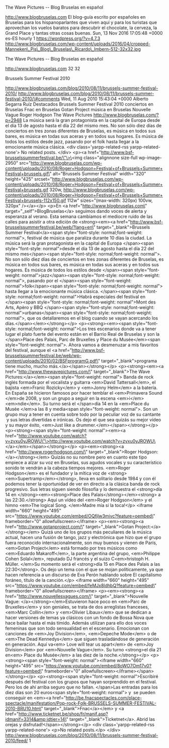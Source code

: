 The Wave Pictures -- Blog Bruselas en español

http://www.blogbruselas.com El blog-guía escrito por españoles en
Bruselas para los hispanoparlantes que viven aquí y para los turistas
que aprovechan los vuelos baratos para descubrir el chocolate, la
cerveza, la Grand Place y tantas otras cosas buenas. Sun, 13 Nov 2016
17:05:48 +0000 es-ES hourly 1 https://wordpress.org/?v=4.7.3
http://www.blogbruselas.com/wp-content/uploads/2016/04/cropped-Manneken\_Pis\_Blog\_Bruselas\_Ricardo\_Imbern-512-32x32.jpg

The Wave Pictures -- Blog Bruselas en español

http://www.blogbruselas.com 32 32

Brussels Summer Festival 2010

http://www.blogbruselas.com/blog/2010/08/11/brussels-summer-festival-2010/
http://www.blogbruselas.com/blog/2010/08/11/brussels-summer-festival-2010/\#comments
Wed, 11 Aug 2010 15:43:04 +0000 Alberto Segarra Ruíz Destacados Brussels
Summer Festival 2010 conciertos en Bruselas Fnac en Bruselas Gotan
Project música en Bruselas Nouvelle Vague Roger Hodgson The Wave
Pictures http://www.blogbruselas.com/?p=2948 La música será la gran
protagonista en la capital de Europa desde el día 13 de agosto hasta el
día 22 del mismo mes. No son sólo diez días de conciertos en tres zonas
diferentes de Bruselas, es música en todos sus bares, es música en todas
sus aceras y en todos sus hogares. Es música de todos los estilos desde
jazz, pasando por el folk hasta llegar a la emocionante música clásica.
\<div class=\'yarpp-related-rss yarpp-related-none\'\> No related posts.
\</div\> \<p\>\<a
href=\"http://www.bsf-brusselssummerfestival.be/\"\>\<img
class=\"alignnone size-full wp-image-2950\"
src=\"http://www.blogbruselas.com/wp-content/uploads/2010/08/Roger+Hodgson+Festival+of+Brussels+Summer+Festival+brussels.gif\"
alt=\"Brussels Summer Festival\" width=\"320\" height=\"425\"
srcset=\"http://www.blogbruselas.com/wp-content/uploads/2010/08/Roger+Hodgson+Festival+of+Brussels+Summer+Festival+brussels.gif
320w,
http://www.blogbruselas.com/wp-content/uploads/2010/08/Roger+Hodgson+Festival+of+Brussels+Summer+Festival+brussels-112x150.gif
112w\" sizes=\"(max-width: 320px) 100vw, 320px\" /\>\</a\>\</p\> \<p\>En
\<a href=\"http://www.blogbruselas.com\"
target=\"\_self\"\>BlogBruselas\</a\> seguimos dando voces de alerta y
esperanza al verano. Esta semana cambiamos el mediocre ruido de las
calles para asistir a otra edición de \<strong\>\<em\>\<a
href=\"http://www.bsf-brusselssummerfestival.be/web/?lang=en\"
target=\"\_blank\"\>Brussels Summer Festival\</a\>\<span
style=\"font-style: normal;font-weight: normal\"\>, festival de música
que paraliza durante 10 días la ciudad. La música será la gran
protagonista en la capital de Europa \</span\>\<span style=\"font-style:
normal\"\>desde el día 13 de agosto hasta el día 22 del mismo
mes\</span\>\<span style=\"font-style: normal;font-weight: normal\"\>.
No son sólo diez días de conciertos en tres zonas diferentes de
Bruselas, es música en todos sus bares, es música en todas sus aceras y
en todos sus hogares. Es música de todos los estilos desde
\</span\>\<span style=\"font-weight: normal\"\>jazz\</span\>\<span
style=\"font-style: normal;font-weight: normal\"\>, pasando por el
\</span\>\<span style=\"font-weight: normal\"\>folk\</span\>\<span
style=\"font-style: normal;font-weight: normal\"\> hasta llegar a la
emocionante música clásica. \</span\>\<span style=\"font-style:
normal;font-weight: normal\"\>Habrá especiales del festival en
\</span\>\<span style=\"font-style: normal;font-weight: normal\"\>Mont
des Arts, Apèro y BBQ \</span\>\<span style=\"font-style:
normal;font-weight: normal\"\>urbanas\</span\>\<span style=\"font-style:
normal;font-weight: normal\"\>, que os detallaremos en el blog cuando se
vayan acercando los días.\</span\>\</em\>\</strong\>\</p\>
\<p\>\<strong\>\<em\>\<span style=\"font-style: normal;font-weight:
normal\"\>Los tres escenarios donde va a tener lugar el plato fuerte del
evento están en el Barrio Real de Bruselas y son la \</span\>Place des
Palais, Parc de Bruxelles y Place du Musée\</em\>\<span
style=\"font-weight: normal\"\>. Ahora vamos a desmenuzar a mis
favoritos del festival, aunque el \<a
href=\"http://www.bsf-brusselssummerfestival.be/web/wp-content/uploads/2010/02/BSFprogramG.pdf\"
target=\"\_blank\"\>programa tiene mucho, mucho
más.\</a\>\</span\>\</strong\>\</p\> \<p\>\<strong\>\<em\>\<a
href=\"http://www.thewavepictures.com/\" target=\"\_blank\"\>The Wave
Pictures:\</a\>\</em\>\<span style=\"font-weight: normal\"\> Banda de
rock inglés formada por el vocalista y guitarra \<em\>David
Tattersall\</em\>, el bajista \<em\>Franic Rozicky\</em\> y \<em\>Jonny
Helm\</em\> a la batería. En España se hicieron famosos por hacer
temblar el \<em\>Primavera Sound \</em\>de 2008, y son un grupo a seguir
en la escena \<em\>i\</em\>\<em\>ndie\</em\>. Su turno será el
\</span\>día 14 en la \<em\>Place du Musée \</em\>a las 8 y media\<span
style=\"font-weight: normal\"\>. Son un grupo muy a tener en cuenta
sobre todo por la peculiar voz de su cantante  y sus letras divertidas e
irónicas. Os dejo el que sea quizás su mejor vídeo y su mayor éxito,
\<em\>Just like a drummer.\</em\>\</span\>\</strong\>\</p\>
\<p\>\<strong\>\<span style=\"font-weight: normal\"\>\<em\>\<a
href=\"http://www.youtube.com/watch?v=zvxu0yJROWU\"\>http://www.youtube.com/watch?v=zvxu0yJROWU\</a\>\</em\>\</span\>\</strong\>\</p\>
\<p\>\<em\>\<strong\>\<a href=\"http://www.rogerhodgson.com/\"
target=\"\_blank\"\>Roger Hodgson:\</a\>\</strong\>\</em\> Quizás no su
nombre pero en cuanto este tipo empiece a alzar su voz en Bruselas, sus
agudos vocales y su característico sonido te vendrán a la cabeza tiempos
mejores. \<em\>Roger Hodgson\</em\> es el fundador y la mítica voz de
\<strong\>\<em\>Supertramp\</em\>\</strong\>, lleva en solitario desde
1984 y con él podemos tener la oportunidad de ver en directo a la
clásica banda de rock progresivo. Sus letras siguen siendo filosofía y
lo demuestra el \<strong\>día 14 en \</strong\>\<em\>\<strong\>Place des
Palais\</strong\>\</em\>\<strong\> a las 22:30.\</strong\> Aquí un vídeo
del \<em\>Roger Hodgson\</em\> y el himno \<em\>The logical Song.
\</em\>Madre mía si la toca!\</p\> \<iframe width=\"660\" height=\"495\"
src=\"https://www.youtube.com/embed/OQfjIw3mivc?feature=oembed\"
frameborder=\"0\" allowfullscreen\>\</iframe\> \<p\>\<em\>\<strong\>\<a
href=\"http://www.gotanproject.com/\" target=\"\_blank\"\>Gotan
Project:\</a\>\</strong\>\</em\> Quizá uno de los grupos más peculiares
de la música actual, hacen una fusión de tango, jazz y electrónica que
hizo que el grupo fuera reconocido internacionalmente, son muy buenos y
vienen de París, \<em\>Gotan Project\</em\> está formado por tres
músicos como \<em\>Eduardo Makaroff\</em\>, la parte argentina del
grupo, \<em\>Philippe Cohen Solal\</em\>, reputado DJ francés y el suizo
C\<em\>hristoph H. Müller. \</em\>Su momento será el \<strong\>día 15 en
Place des Palais a las 22:30\</strong\>. Os dejo un tema con el que se
mojan políticamente, ya que hacen referencia a un discurso de Eva Perón
hablando sobre El capitalismo foráneo, título de la canción.\</p\>
\<iframe width=\"660\" height=\"495\"
src=\"https://www.youtube.com/embed/feMJx8ldhbQ?feature=oembed\"
frameborder=\"0\" allowfullscreen\>\</iframe\> \<p\>\<em\>\<strong\>\<a
href=\"http://www.nouvellesvagues.com/\" target=\"\_blank\"\>Nouvelle
Vague: \</a\>\</strong\>\</em\>Estuvieron hace poco en \<em\>Parc de
Bruxelles\</em\> y son geniales, se trata de dos arreglistas franceses,
\<em\>Marc Collin\</em\> y \<em\>Olivier Libaux\</em\> que se dedican a
hacer versiones de temas ya clásicos con un fondo de Bossa Nova que hace
bailar hasta el más tímido. Además utilizan para ello dos voces
femeninas que son todo sensualidad en el escenario. Emocionan con
canciones de \<em\>Joy Division\</em\>, \<em\>Depeche Mode\</em\> o de
\<em\>The Dead Kennedys\</em\> que siguen trasladándose de generación en
generación. Aquí va\<em\> Love will tear us apart\</em\> de \<em\>Joy
Division\</em\> por \<em\>Nouvelle Vague\</em\>. Su turno \<strong\>el
día 21 en\<em\> Place du Musée\</em\> a las diez de la
noche.\</strong\>\</p\> \<p\>\<strong\>\<span style=\"font-weight:
normal\"\>\<iframe width=\"660\" height=\"495\"
src=\"https://www.youtube.com/embed/8oWO7Om17v0?feature=oembed\"
frameborder=\"0\" allowfullscreen\>\</iframe\>\</span\>\</strong\>\</p\>
\<p\>\<strong\>\<span style=\"font-weight: normal\"\>Escribiré después
del festival con los grupos que hayan sorprendido en el festival. Pero
los de ahí arriba seguro que no fallan. \</span\>Las entradas para los
diez días son 20 euros\<span style=\"font-weight: normal\"\> y  se
pueden conseguir en \<em\>\<a
href=\"http://be.fnacspectacles.com/place-spectacle/manifestation/Pop-rock-Folk-BRUSSELS-SUMMER-FESTIVAL-2010-BRU10.htm\"
target=\"\_blank\"\>Fnac\</a\>\</em\> y \<a
href=\"http://www.ticketnet.be/shop/fr/manif.asp?idmanif=3314&amp;idtier=14\"
target=\"\_blank\"\>Ticketnet\</a\>. Abrid las orejas y
disfrutad!\</span\>\</strong\>\</p\> \<div class=\'yarpp-related-rss
yarpp-related-none\'\> \<p\>No related posts.\</p\> \</div\>
http://www.blogbruselas.com/blog/2010/08/11/brussels-summer-festival-2010/feed/
1
